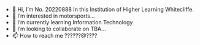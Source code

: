 - 👋 Hi, I’m No. 20220888 In this Institution of Higher Learning Whitecliffe.
- 👀 I’m interested in motorsports...
- 🌱 I’m currently learning Information Technology
- 💞️ I’m looking to collaborate on TBA...
- 📫 How to reach me ??????@????

<!---
20220888/20220888 is a ✨ special ✨ repository because its `README.md` (this file) appears on your GitHub profile.
You can click the Preview link to take a look at your changes.
<!--- need to add to the intro as time goes by

